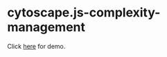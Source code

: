 # cytoscape.js-complexity-management

Click [here](https://ivis-at-bilkent.github.io/cytoscape.js-complexity-management/demo/demo.html) for demo.
